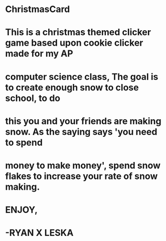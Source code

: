 # ChristmasCard
# ##################################################################################
# This is a christmas themed clicker game based upon cookie clicker made for my AP 
# computer science class, The goal is to create enough snow to close school, to do 
# this you and your friends are making snow. As the saying says 'you need to spend 
# money to make money', spend snow flakes to increase your rate of snow making.
#  ENJOY,
#   -RYAN X LESKA
# ##################################################################################